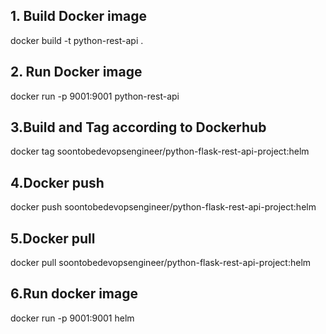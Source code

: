 ## 1. Build Docker image 
docker build -t python-rest-api .

## 2. Run Docker image
docker run -p 9001:9001 python-rest-api

## 3.Build and Tag according to Dockerhub
docker tag soontobedevopsengineer/python-flask-rest-api-project:helm

## 4.Docker push
docker push soontobedevopsengineer/python-flask-rest-api-project:helm

## 5.Docker pull
docker pull  soontobedevopsengineer/python-flask-rest-api-project:helm

## 6.Run docker image
docker run -p 9001:9001 helm

